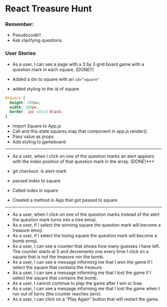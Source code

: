 # React Treasure Hunt

### Remember:

- Pseudocode!!
- Ask clarifying questions

### User Stories

- As a user, I can see a page with a 3 by 3 grid board game with a question mark in each square. (DONE!!)

- Added a div to square with an `id="square"`
- added styling to the id of square

```css
#square {
  height: 200px;
  width: 200px;
  border: 2px solid black;
}
```

- import Square to App.js
- Call <square /> and this.state.squares.map that component in app.js render()
- Pass value as props
- Add styling to gameboard

---

- As a user, when I click on one of the question marks an alert appears with the index position of that question mark in the array. (DONE)\*\*\*

- git checkout -b alert-mark
- passed index to square
- Called index in square
- Created a method in App that got passed to square

---

- As a user, when I click on one of the question marks instead of the alert the question mark turns into a tree emoji.
- As a user, if I select the winning square the question mark will become a treasure emoji.
- As a user, if I select the losing square the question mark will become a bomb emoji.
- As a user, I can see a counter that shows how many guesses I have left. The counter starts at 5 and decrements one every time I click on a square that is not the treasure nor the bomb.
- As a user, I can see a message informing me that I won the game if I select the square that contains the treasure.
- As a user, I can see a message informing me that I lost the game if I select the square that contains the bomb.
- As a user, I cannot continue to play the game after I win or lose.
- As a user, I can see a message informing me that I lost the game when I run out of turns (the counter reaches zero).
- As a user, I can click on a “Play Again” button that will restart the game.
